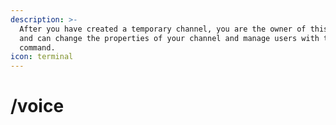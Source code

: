 ```yaml
---
description: >-
  After you have created a temporary channel, you are the owner of this channel
  and can change the properties of your channel and manage users with this
  command.
icon: terminal
---
```


# /voice

